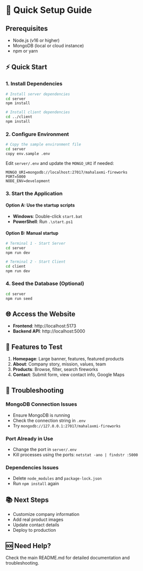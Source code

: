 # 🚀 Quick Setup Guide

## Prerequisites
- Node.js (v16 or higher)
- MongoDB (local or cloud instance)
- npm or yarn

## ⚡ Quick Start

### 1. Install Dependencies
```bash
# Install server dependencies
cd server
npm install

# Install client dependencies
cd ../client
npm install
```

### 2. Configure Environment
```bash
# Copy the sample environment file
cd server
copy env.sample .env
```

Edit `server/.env` and update the `MONGO_URI` if needed:
```env
MONGO_URI=mongodb://localhost:27017/mahalaxmi-fireworks
PORT=5000
NODE_ENV=development
```

### 3. Start the Application

#### Option A: Use the startup scripts
- **Windows**: Double-click `start.bat`
- **PowerShell**: Run `.\start.ps1`

#### Option B: Manual startup
```bash
# Terminal 1 - Start Server
cd server
npm run dev

# Terminal 2 - Start Client
cd client
npm run dev
```

### 4. Seed the Database (Optional)
```bash
cd server
npm run seed
```

## 🌐 Access the Website
- **Frontend**: http://localhost:5173
- **Backend API**: http://localhost:5000

## 📱 Features to Test
1. **Homepage**: Large banner, features, featured products
2. **About**: Company story, mission, values, team
3. **Products**: Browse, filter, search fireworks
4. **Contact**: Submit form, view contact info, Google Maps

## 🔧 Troubleshooting

### MongoDB Connection Issues
- Ensure MongoDB is running
- Check the connection string in `.env`
- Try `mongodb://127.0.0.1:27017/mahalaxmi-fireworks`

### Port Already in Use
- Change the port in `server/.env`
- Kill processes using the ports: `netstat -ano | findstr :5000`

### Dependencies Issues
- Delete `node_modules` and `package-lock.json`
- Run `npm install` again

## 📚 Next Steps
- Customize company information
- Add real product images
- Update contact details
- Deploy to production

## 🆘 Need Help?
Check the main README.md for detailed documentation and troubleshooting.
